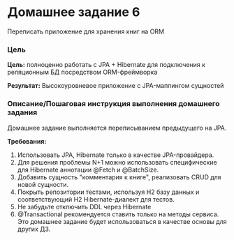 # Домашнее задание 6
Переписать приложение для хранения книг на ORM

### Цель

**Цель:** полноценно работать с JPA + Hibernate для подключения к реляционным БД посредством ORM-фреймворка

**Результат:** Высокоуровневое приложение с JPA-маппингом сущностей

### Описание/Пошаговая инструкция выполнения домашнего задания
Домашнее задание выполняется переписыванием предыдущего на JPA.

**Требования:**

1. Использовать JPA, Hibernate только в качестве JPA-провайдера.
2. Для решения проблемы N+1 можно использовать специфические для Hibernate аннотации @Fetch и @BatchSize.
3. Добавить сущность "комментария к книге", реализовать CRUD для новой сущности.
4. Покрыть репозитории тестами, используя H2 базу данных и соответствующий H2 Hibernate-диалект для тестов.
5. Не забудьте отключить DDL через Hibernate
6. @Transactional рекомендуется ставить только на методы сервиса.<br>
Это домашнее задание будет использоваться в качестве основы для других ДЗ.
